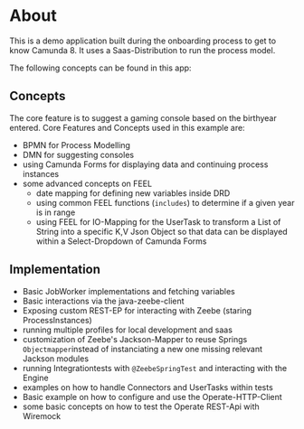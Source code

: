 # About
This is a demo application built during the onboarding process to get to know Camunda 8.
It uses a Saas-Distribution to run the process model.

The following concepts can be found in this app:

## Concepts
The core feature is to suggest a gaming console based on the birthyear entered.
Core Features and Concepts used in this example are:
- BPMN for Process Modelling
- DMN for suggesting consoles
- using Camunda Forms for displaying data and continuing process instances
- some advanced concepts on FEEL 
  - date mapping for defining new variables inside DRD
  - using common FEEL functions (`includes`) to determine if a given year is in range
  - using FEEL for IO-Mapping for the UserTask to transform a List of String into a specific K,V Json Object so that data can be displayed within a Select-Dropdown of Camunda Forms

## Implementation
- Basic JobWorker implementations and fetching variables
- Basic interactions via the java-zeebe-client
- Exposing custom REST-EP for interacting with Zeebe (staring ProcessInstances)
- running multiple profiles for local development and saas
- customization of Zeebe's Jackson-Mapper to reuse Springs `Objectmapper`instead of instanciating a new one missing relevant Jackson modules
- running Integrationtests with `@ZeebeSpringTest` and interacting with the Engine
- examples on how to handle Connectors and UserTasks within tests
- Basic example on how to configure and use the Operate-HTTP-Client
- some basic concepts on how to test the Operate REST-Api with Wiremock

